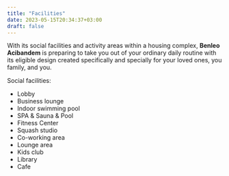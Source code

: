 ```yaml
---
title: "Facilities"
date: 2023-05-15T20:34:37+03:00
draft: false
---
```

With its social facilities and activity areas within a housing complex, **Benleo Acibandem** is preparing to take you out of your ordinary daily routine with its eligible design created specifically and specially for your loved ones, you family, and you. 

Social facilities:
 + Lobby
 + Business lounge
 + Indoor swimming pool
 + SPA & Sauna & Pool
 + Fitness Center
 + Squash studio
 + Co-working area
 + Lounge area
 + Kids club
 + Library
 + Cafe
